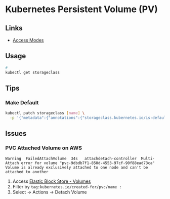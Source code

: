 # Kubernetes Persistent Volume (PV)

## Links

- [Access Modes](https://kubernetes.io/docs/concepts/storage/persistent-volumes/#access-modes)

## Usage

```sh
#
kubectl get storageclass
```

## Tips

### Make Default

```sh
kubectl patch storageclass [name] \
  -p '{"metadata":{"annotations":{"storageclass.kubernetes.io/is-default-class":"true"}}}'
```

## Issues

### PVC Attached Volume on AWS

```log
Warning  FailedAttachVolume  34s   attachdetach-controller  Multi-Attach error for volume "pvc-9dbdb7f1-850d-4553-97cf-90f88ead73ca" Volume is already exclusively attached to one node and can't be attached to another
```

1. Access [Elastic Block Store - Volumes](https://console.aws.amazon.com/ec2/v2/home?region=us-east-1#Volumes:sort=desc:createTime)
2. Filter by `tag:kubernetes.io/created-for/pvc/name : `
3. Select -> Actions -> Detach Volume
